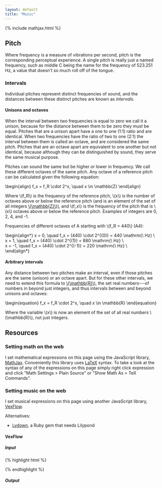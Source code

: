 ```yaml
---
layout: default
title: "Music"
---
```


<!-- VexFlow -->
<script type="text/javascript"
src="https://unpkg.com/vexflow/releases/vexflow-min.js"></script>

<!-- MathJax -->
{% include mathjax.html %}

## Pitch

Where frequency is a measure of vibrations per second, pitch is the
corresponding perceptual experience. A single pitch is really just a named
frequency, such as middle C being the name for the frequency of 523.251 Hz,
a value that doesn't so much roll off of the tongue.

### Intervals

Individual pitches represent distinct frequencies of sound, and the distances
between these distinct pitches are known as *intervals*.

#### Unisons and octaves

When the interval between two frequencies is equal to zero we call it a unison,
because for the distance between them to be zero they must be equal. Pitches
that are a unison apart have a one to one (1:1) ratio and are identical. When
two frequencies have the ratio of two to one (2:1) the interval between them is
called an octave, and are considered the same pitch. Pitches that are an octave
apart are equivalent to one another but not identical, because although they can
be distinguished by sound, they serve the same musical purpose.

Pitches can sound the same but be higher or lower in frequency. We call these
different octaves of the same pitch. Any octave of a reference pitch can be
calculated given the following equation:

\begin{align}
f_x = f_R \cdot 2^x, \quad x \in \mathbb{Z}
\end{align}

Where \\(f_R\\) is the frequency of the reference pitch, \\(x\\) is the number
of octaves above or below the reference pitch (and is an element of the set of
all integers [\\(\mathbb{Z}\\))][integers], and \\(f_x\\) is the frequency of
the pitch that is \\(x\\) octaves above or below the reference pitch. Examples
of integers are 0, 2, 4, and -1.

[integers]: https://en.wikipedia.org/wiki/Integer

Frequencies of different octaves of A starting with \\(f_R = 440\\) (A4):

\begin{align\*}
x = 0, \quad f_x = (440) \cdot 2^{(0)} = 440 \mathrm{\\ Hz} \\\
x = 1, \quad f_x = (440) \cdot 2^{(1)} = 880 \mathrm{\\ Hz} \\\
x = -1, \quad f_x = (440) \cdot 2^{(-1)} = 220 \mathrm{\\ Hz} \\\
\end{align\*}

#### Arbitrary intervals

Any distance between two pitches make an interval, even if those pitches are the
same (unison) or an octave apart. But for these other intervals, we need to
extend this formula to [\\(\mathbb{R}\\)][real], the set real numbers---of
numbers in beyond just integers, and thus intervals between and beyond unisons
and octaves:

[real]: https://en.wikipedia.org/wiki/Real_number

\begin{equation}
f_x = f_R \cdot 2^x, \quad x \in \mathbb{R}
\end{equation}

Where the variable \\(x\\) is now an element of the set of all real numbers
\\(\mathbb{R}\\), not just integers.

## Resources

### Setting math on the web

I set mathematical expressions on this page using the JavaScript library,
[MathJax][mathjax]. Conveniently this library uses [LaTeX][latex] syntax. To
take a look at the syntax of any of the expressions on this page simply right
click expression and click "Math Settings > Plain Source" or "Show Math As > TeX
Commands".

### Setting music on the web

I set musical expressions on this page using another JavaScript library,
[VexFlow][vexflow].

Alternatives:

- [Lydown][lydown], a Ruby gem that needs Lilypond

#### VexFlow

##### Input

{% highlight html %}
<div id="vf-demo"></div>
<script>
// Computed width
var width = getComputedStyle(document.querySelector('.wrapper')).width;

// Create VexFlow context
var vf = new Vex.Flow.Factory({
  renderer: {selector: 'vf-demo', width: width, height: 200 }
});

// Setup context with "easy" score and system for writing notes
var score = vf.EasyScore();
var system = vf.System();

// Add staves and notes
system.addStave({
  voices: [
    score.voice(score.notes('C#5/q, B4, A4, G#4', {stem: 'up'})),
    score.voice(score.notes('C#4/h, C#4', {stem: 'down'}))
  ]
}).addClef('treble').addTimeSignature('4/4');

// Render
vf.draw();
</script>
{% endhighlight %}

##### Output

<div id="vf-demo"></div>
<script>
var width = getComputedStyle(document.querySelector('.wrapper')).width;

var vf = new Vex.Flow.Factory({
  renderer: {selector: 'vf-demo', width: width, height: 200 }
});

var score = vf.EasyScore();
var system = vf.System();

system.addStave({
  voices: [
    score.voice(score.notes('C#5/q, B4, A4, G#4', {stem: 'up'})),
    score.voice(score.notes('C#4/h, C#4', {stem: 'down'}))
  ]
}).addClef('treble').addTimeSignature('4/4');

vf.draw();
</script>

<!-- Links -->
[mathjax]: https://www.mathjax.org/
[latex]: https://www.mathjax.org/
[VexFlow]: https://github.com/0xfe/vexflow
[lydown]: http://ciconia.github.io/lydown/

